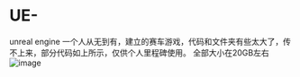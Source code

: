 # UE-
unreal engine
一个人从无到有，建立的赛车游戏，代码和文件夹有些太大了，传不上来，部分代码如上所示，仅供个人里程碑使用。
全部大小在20GB左右
![image](https://user-images.githubusercontent.com/50441062/151300563-44400723-b3e6-46a6-b1c3-49387c2aa1ae.png)

